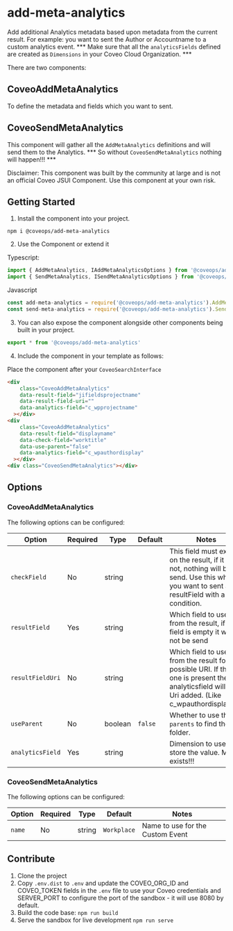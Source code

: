 # add-meta-analytics

Add additional Analytics metadata based upon metadata from the current result.
For example: you want to sent the Author or Accountname to a custom analytics event.
*** Make sure that all the `analyticsFields` defined are created as `Dimensions` in your Coveo Cloud Organization. ***

There are two components:
## CoveoAddMetaAnalytics
To define the metadata and fields which you want to sent.
## CoveoSendMetaAnalytics
This component will gather all the `AddMetaAnalytics` definitions and will send them to the Analytics.
*** So without `CoveoSendMetaAnalytics` nothing will happen!!! ***

Disclaimer: This component was built by the community at large and is not an official Coveo JSUI Component. Use this component at your own risk.

## Getting Started

1. Install the component into your project.

```
npm i @coveops/add-meta-analytics
```

2. Use the Component or extend it

Typescript:

```javascript
import { AddMetaAnalytics, IAddMetaAnalyticsOptions } from '@coveops/add-meta-analytics';
import { SendMetaAnalytics, ISendMetaAnalyticsOptions } from '@coveops/add-meta-analytics';
```

Javascript

```javascript
const add-meta-analytics = require('@coveops/add-meta-analytics').AddMetaAnalytics;
const send-meta-analytics = require('@coveops/add-meta-analytics').SendMetaAnalytics;
```

3. You can also expose the component alongside other components being built in your project.

```javascript
export * from '@coveops/add-meta-analytics'
```

4. Include the component in your template as follows:

Place the component after your `CoveoSearchInterface`

```html
<div
    class="CoveoAddMetaAnalytics"
    data-result-field="jifieldsprojectname"
    data-result-field-uri=""
    data-analytics-field="c_wpprojectname"
  ></div>
<div
    class="CoveoAddMetaAnalytics"
    data-result-field="displayname"
    data-check-field="worktitle"
    data-use-parent="false"
    data-analytics-field="c_wpauthordisplay"
  ></div>
<div class="CoveoSendMetaAnalytics"></div>
```


## Options

### CoveoAddMetaAnalytics
The following options can be configured:

| Option | Required | Type | Default | Notes |
| --- | --- | --- | --- | --- |
| `checkField` | No | string | ` ` | This field must exists on the result, if it does not, nothing will be send. Use this when you want to sent a resultField with a condition. |
| `resultField` | Yes | string | ` ` | Which field to use from the result, if the field is empty it will not be send |
| `resultFieldUri` | No | string | ` ` | Which field to use from the result for a possible URI. If this one is present the analyticsfield will get Uri added. (Like c_wpauthordisplayUri) |
| `useParent` | No | boolean | `false` | Whether to use the `parents` to find the folder. |
| `analyticsField` | Yes | string | ` ` | Dimension to use to store the value. Must exists!!! |

### CoveoSendMetaAnalytics
The following options can be configured:

| Option | Required | Type | Default | Notes |
| --- | --- | --- | --- | --- |
| `name` | No | string | `Workplace` | Name to use for the Custom Event |


## Contribute

1. Clone the project
2. Copy `.env.dist` to `.env` and update the COVEO_ORG_ID and COVEO_TOKEN fields in the `.env` file to use your Coveo credentials and SERVER_PORT to configure the port of the sandbox - it will use 8080 by default.
3. Build the code base: `npm run build`
4. Serve the sandbox for live development `npm run serve`
